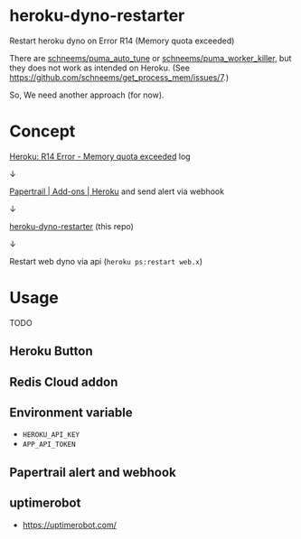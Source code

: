 # heroku-dyno-restarter
Restart heroku dyno on Error R14 (Memory quota exceeded)

There are [schneems/puma_auto_tune](https://github.com/schneems/puma_auto_tune) or [schneems/puma_worker_killer](https://github.com/schneems/puma_worker_killer), but they does not work as intended on Heroku. (See https://github.com/schneems/get_process_mem/issues/7.)

So, We need another approach (for now).

# Concept
[Heroku: R14 Error - Memory quota exceeded](https://devcenter.heroku.com/articles/error-codes#r14-memory-quota-exceeded) log 

↓

[Papertrail | Add-ons | Heroku](https://addons.heroku.com/papertrail) and send alert via webhook

↓ 

[heroku-dyno-restarter](https://github.com/fukayatsu/heroku-dyno-restarter) (this repo)

↓

Restart web dyno via api (`heroku ps:restart web.x`)

# Usage
TODO

## Heroku Button
## Redis Cloud addon
## Environment variable
- `HEROKU_API_KEY`
- `APP_API_TOKEN`

## Papertrail alert and webhook
## uptimerobot
- https://uptimerobot.com/



